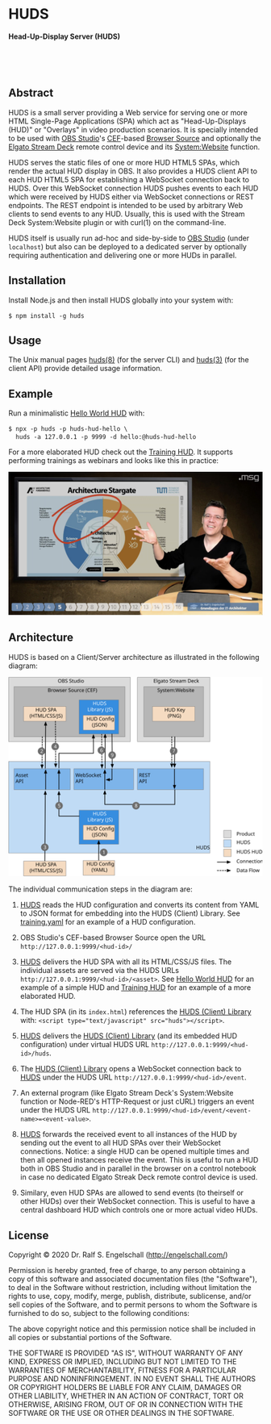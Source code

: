 
HUDS
====

**Head-Up-Display Server (HUDS)**

<p/>
<img src="https://nodei.co/npm/huds.png?downloads=true&stars=true" alt=""/>

<p/>
<img src="https://david-dm.org/rse/huds.png" alt=""/>

Abstract
--------

HUDS is a small server providing a
Web service for serving one or more HTML Single-Page Applications (SPA)
which act as "Head-Up-Displays (HUD)" or "Overlays" in video
production scenarios. It is specially intended to be used with [OBS Studio](https://obsproject.com/)'s
[CEF](https://en.wikipedia.org/wiki/Chromium_Embedded_Framework)-based
[Browser Source](https://obsproject.com/wiki/Sources-Guide#browsersource)
and optionally the [Elgato Stream Deck](https://www.elgato.com/en/gaming/stream-deck)
remote control device and its [System:Website](https://help.elgato.com/hc/en-us/articles/360028234471-Elgato-Stream-Deck-System-Actions) function.

HUDS serves the static files of one or more HUD HTML5 SPAs, which
render the actual HUD display in OBS. It also provides a HUDS client API to
each HUD HTML5 SPA for establishing a WebSocket connection back to HUDS.
Over this WebSocket connection HUDS pushes events to each HUD which were
received by HUDS either via WebSocket connections or REST endpoints.
The REST endpoint is intended to be used by arbitrary Web clients to
send events to any HUD. Usually, this is used with the Stream Deck
System:Website plugin or with curl(1) on the command-line.

HUDS itself is usually run ad-hoc and side-by-side to [OBS
Studio](https://obsproject.com/) (under `localhost`) but also can be
deployed to a dedicated server by optionally requiring authentication
and delivering one or more HUDs in parallel.

Installation
------------

Install Node.js and then install HUDS globally into your system with:

```
$ npm install -g huds
```

Usage
-----

The Unix manual pages
[huds(8)](https://github.com/rse/huds/blob/master/src/huds-server.md)
(for the server CLI) and
[huds(3)](https://github.com/rse/huds/blob/master/src/huds-client.md)
(for the client API) provide detailed usage information.

Example
-------

Run a minimalistic [Hello World HUD](https://github.com/rse/huds-hud-hello/) with:

```
$ npx -p huds -p huds-hud-hello \
  huds -a 127.0.0.1 -p 9999 -d hello:@huds-hud-hello
```

For a more elaborated HUD check out the [Training
HUD](https://github.com/rse/huds-hud-training/). It supports performing
trainings as webinars and looks like this in practice:

![screenshot](screenshot.jpg)

Architecture
------------

HUDS is based on a Client/Server architecture as illustrated in the
following diagram:

![architecture](architecture.svg)

The individual communication steps in the diagram are:

1.  [HUDS](src/huds-server.js) reads the HUD configuration and converts its content from
    YAML to JSON format for embedding into the HUDS (Client) Library.
    See [training.yaml](https://github.com/rse/huds-hud-training/blob/master/training.yaml)
    for an example of a HUD configuration.

2.  OBS Studio's CEF-based Browser Source open the URL
    `http://127.0.0.1:9999/<hud-id>/`

3.  [HUDS](src/huds-server.js) delivers the HUD SPA with all its HTML/CSS/JS files.
    The individual assets are served via
    the HUDS URLs `http://127.0.0.1:9999/<hud-id>/<asset>`.
    See [Hello World HUD](https://github.com/rse/huds-hud-hello/)
    for an example of a simple HUD and
    [Training HUD](https://github.com/rse/huds-hud-training/)
    for an example of a more elaborated HUD.

4.  The HUD SPA (in its `index.html`) references the [HUDS (Client) Library](src/huds-client.js) with:
    `<script type="text/javascript" src="huds"></script>`.

5.  [HUDS](src/huds-server.js) delivers the [HUDS (Client) Library](src/huds-client.js) (and its embedded HUD configuration)
    under virtual HUDS URL `http://127.0.0.1:9999/<hud-id>/huds`.

6.  The [HUDS (Client) Library](src/huds-client.js) opens a WebSocket connection back to [HUDS](src/huds-server.js)
    under the HUDS URL `http://127.0.0.1:9999/<hud-id>/event`.

7.  An external program (like Elgato Stream Deck's System:Website
    function or Node-RED's HTTP-Request or just cURL) triggers an event
    under the HUDS URL `http://127.0.0.1:9999/<hud-id>/event/<event-name>=<event-value>`.

8.  [HUDS](src/huds-server.js) forwards the received event to all instances of the HUD by
    sending out the event to all HUD SPAs over their WebSocket
    connections. Notice: a single HUD can be opened multiple times and
    then all opened instances receive the event. This is useful to run a
    HUD both in OBS Studio and in parallel in the browser on a control
    notebook in case no dedicated Elgato Streak Deck remote control device is used.

9.  Similary, even HUD SPAs are allowed to send events (to theirself or other
    HUDs) over their WebSocket connection. This is useful to have a central
    dashboard HUD which controls one or more actual video HUDs.

License
-------

Copyright &copy; 2020 Dr. Ralf S. Engelschall (http://engelschall.com/)

Permission is hereby granted, free of charge, to any person obtaining
a copy of this software and associated documentation files (the
"Software"), to deal in the Software without restriction, including
without limitation the rights to use, copy, modify, merge, publish,
distribute, sublicense, and/or sell copies of the Software, and to
permit persons to whom the Software is furnished to do so, subject to
the following conditions:

The above copyright notice and this permission notice shall be included
in all copies or substantial portions of the Software.

THE SOFTWARE IS PROVIDED "AS IS", WITHOUT WARRANTY OF ANY KIND,
EXPRESS OR IMPLIED, INCLUDING BUT NOT LIMITED TO THE WARRANTIES OF
MERCHANTABILITY, FITNESS FOR A PARTICULAR PURPOSE AND NONINFRINGEMENT.
IN NO EVENT SHALL THE AUTHORS OR COPYRIGHT HOLDERS BE LIABLE FOR ANY
CLAIM, DAMAGES OR OTHER LIABILITY, WHETHER IN AN ACTION OF CONTRACT,
TORT OR OTHERWISE, ARISING FROM, OUT OF OR IN CONNECTION WITH THE
SOFTWARE OR THE USE OR OTHER DEALINGS IN THE SOFTWARE.

